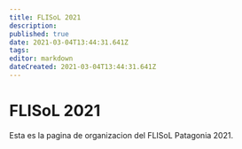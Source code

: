 ```yaml
---
title: FLISoL 2021
description: 
published: true
date: 2021-03-04T13:44:31.641Z
tags: 
editor: markdown
dateCreated: 2021-03-04T13:44:31.641Z
---
```


# FLISoL 2021

Esta es la pagina de organizacion del FLISoL Patagonia 2021.